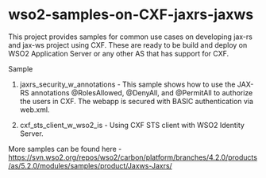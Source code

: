 wso2-samples-on-CXF-jaxrs-jaxws
===============================

This project provides samples for common use cases on developing jax-rs and jax-ws project using CXF. These are ready to be build and deploy on WSO2 Application Server or any other AS that has support for CXF.

Sample 

1. jaxrs_security_w_annotations - This sample shows how to use the JAX-RS annotations @RolesAllowed, @DenyAll, and @PermitAll to authorize the users in CXF. The webapp is secured with BASIC authentication via web.xml.

2. cxf_sts_client_w_wso2_is - Using CXF STS client with WSO2 Identity Server. 

More samples can be found here - https://svn.wso2.org/repos/wso2/carbon/platform/branches/4.2.0/products/as/5.2.0/modules/samples/product/Jaxws-Jaxrs/
